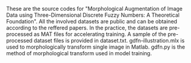 These are the source codes for "Morphological Augmentation of Image Data using Three-Dimensional Discrete Fuzzy Numbers: A Theoretical Foundation".
All the involved datasets are public and can be obtained according to the reffered papers. In the practice, the datasets are pre-processed as MAT files for accelerating training. A sample of the pre-processed dataset files is provided in dataset.txt.
gdfn-illustration.mlx is used to morphologically transform single image in Matlab.
gdfn.py is the method of morphological transform used in model training.

